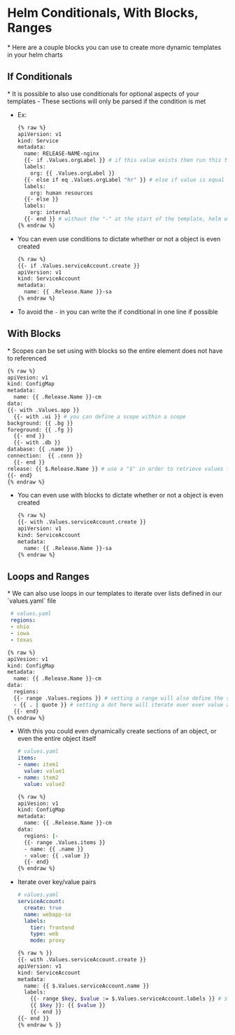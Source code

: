 <h1>Helm Conditionals, With Blocks, Ranges</h1>
* Here are a couple blocks you can use to create more dynamic templates in your helm charts

<h2>If Conditionals</h2>
* It is possible to also use conditionals for optional aspects of your templates
  - These sections will only be parsed if the condition is met

* Ex:

  ```bash
  {% raw %}
  apiVersion: v1
  kind: Service
  metadata:
    name: RELEASE-NAME-nginx
    {{- if .Values.orgLabel }} # if this value exists then run this template
    labels:
      org: {{ .Values.orgLabel }}
    {{- else if eq .Values.orgLabel "hr" }} # else if value is equal to hr
    labels:
      org: human resources
    {{- else }}
    labels:
      org: internal
    {{- end }} # without the "-" at the start of the template, helm will parse the lines this condition takes as empty lines
  {% endraw %}
  ```

* You can even use conditions to dictate whether or not a object is even created

  ```bash
  {% raw %}
  {{- if .Values.serviceAccount.create }}
  apiVersion: v1
  kind: ServiceAccount
  metadata:
    name: {{ .Release.Name }}-sa
  {% endraw %}
  ```

* To avoid the `-` in you can write the if conditional in one line if possible

<h2>With Blocks</h2>
* Scopes can be set using with blocks so the entire element does not have to referenced

  ```bash
  {% raw %}
  apiVesion: v1
  kind: ConfigMap
  metadata:
    name: {{ .Release.Name }}-cm
  data:
  {{- with .Values.app }}
    {{- with .ui }} # you can define a scope within a scope
  background: {{ .bg }}
  foreground: {{ .fg }}
    {{- end }}
    {{- with .db }}
  database: {{ .name }}
  connection:  {{ .conn }}  
    {{- end }}
  release: {{ $.Release.Name }} # use a "$" in order to retrieve values from outside of the with Blocks scope
  {{- end}
  {% endraw %}
  ```

* You can even use with blocks to dictate whether or not a object is even created

  ```bash
  {% raw %}
  {{- with .Values.serviceAccount.create }}
  apiVersion: v1
  kind: ServiceAccount
  metadata:
    name: {{ .Release.Name }}-sa
  {% endraw %}
  ```

<h2>Loops and Ranges</h2>
* We can also use loops in our templates to iterate over lists defined in our `values.yaml` file

  ```yml
   # values.yaml
   regions:
   - ohio
   - iowa
   - texas
  ```

  ```bash
  {% raw %}
  apiVesion: v1
  kind: ConfigMap
  metadata:
    name: {{ .Release.Name }}-cm
  data:
    regions: 
    {{- range .Values.regions }} # setting a range will also define the scope within that range
    - {{ . | quote }} # setting a dot here will iterate over ever value at ".Values.regions"
    {{- end}
  {% endraw %}
  ```

* With this you could even dynamically create sections of an object, or even the entire object itself
  
  ```yml
  # values.yaml
  items:
  - name: item1
    value: value1
  - name: item2
    value: value2
  ```

  ```bash
  {% raw %}
  apiVesion: v1
  kind: ConfigMap
  metadata:
    name: {{ .Release.Name }}-cm
  data:
    regions: |-
    {{- range .Values.items }} 
    - name: {{ .name }} 
    - value: {{ .value }}
    {{- end}
  {% endraw %}
  ```

* Iterate over key/value pairs

  ```yml
  # values.yaml
  serviceAccount:
    create: true
    name: webapp-sa
    labels:
      tier: frontend
      type: web
      mode: proxy
  ```

  ```bash
  {% raw % }}
  {{- with .Values.serviceAccount.create }}
  apiVersion: v1
  kind: ServiceAccount
  metadata:
    name: {{ $.Values.serviceAccount.name }}
    labels:
      {{- range $key, $value := $.Values.serviceAccount.labels }} # saves key/value pair as vars that can be referenced later
      {{ $key }}: {{ $value }}
      {{- end }}
  {{- end }}
  {% endraw % }}
  ```
